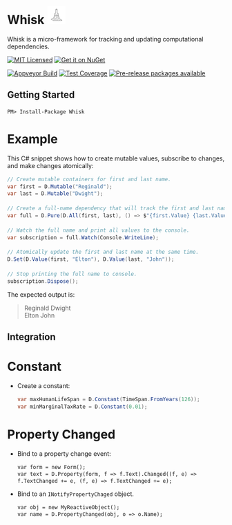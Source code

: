 Whisk <img src="Whisk.svg" width="42" height="42" />
=======

Whisk is a micro-framework for tracking and updating computational dependencies.

[![MIT Licensed](https://img.shields.io/badge/license-MIT-blue.svg?style=flat-square)](license.md)
[![Get it on NuGet](https://img.shields.io/nuget/v/Whisk.svg?style=flat-square)](http://nuget.org/packages/Whisk)

[![Appveyor Build](https://img.shields.io/appveyor/ci/otac0n/Whisk.svg?style=flat-square)](https://ci.appveyor.com/project/otac0n/Whisk)
[![Test Coverage](https://img.shields.io/codecov/c/github/otac0n/Whisk.svg?style=flat-square)](https://codecov.io/gh/otac0n/Whisk)
[![Pre-release packages available](https://img.shields.io/nuget/vpre/Whisk.svg?style=flat-square)](http://nuget.org/packages/Whisk)

Getting Started
---------------

    PM> Install-Package Whisk

Example
=======

This C# snippet shows how to create mutable values, subscribe to changes, and make changes atomically:

```C#
// Create mutable containers for first and last name.
var first = D.Mutable("Reginald");
var last = D.Mutable("Dwight");

// Create a full-name dependency that will track the first and last name.
var full = D.Pure(D.All(first, last), () => $"{first.Value} {last.Value}");

// Watch the full name and print all values to the console.
var subscription = full.Watch(Console.WriteLine);

// Atomically update the first and last name at the same time.
D.Set(D.Value(first, "Elton"), D.Value(last, "John"));

// Stop printing the full name to console.
subscription.Dispose();
```

The expected output is:

> Reginald Dwight  
> Elton John

Integration
-----------

Constant
========

* Create a constant:

    ```C#
    var maxHumanLifeSpan = D.Constant(TimeSpan.FromYears(126));
    var minMarginalTaxRate = D.Constant(0.01);
    ```

Property Changed
=================

* Bind to a property change event:
    ```
    var form = new Form();
    var text = D.Property(form, f => f.Text).Changed((f, e) => f.TextChanged += e, (f, e) => f.TextChanged += e);
    ```

* Bind to an `INotifyPropertyChaged` object.
    ```
    var obj = new MyReactiveObject();
    var name = D.PropertyChanged(obj, o => o.Name);
    ```

